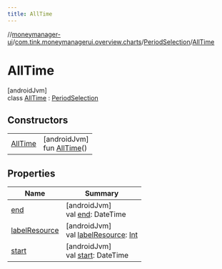 ```yaml
---
title: AllTime
---
```

//[moneymanager-ui](../../../../index.html)/[com.tink.moneymanagerui.overview.charts](../../index.html)/[PeriodSelection](../index.html)/[AllTime](index.html)



# AllTime



[androidJvm]\
class [AllTime](index.html) : [PeriodSelection](../index.html)



## Constructors


| | |
|---|---|
| [AllTime](-all-time.html) | [androidJvm]<br>fun [AllTime](-all-time.html)() |


## Properties


| Name | Summary |
|---|---|
| [end](../end.html) | [androidJvm]<br>val [end](../end.html): DateTime |
| [labelResource](../label-resource.html) | [androidJvm]<br>val [labelResource](../label-resource.html): [Int](https://kotlinlang.org/api/latest/jvm/stdlib/kotlin/-int/index.html) |
| [start](../start.html) | [androidJvm]<br>val [start](../start.html): DateTime |

